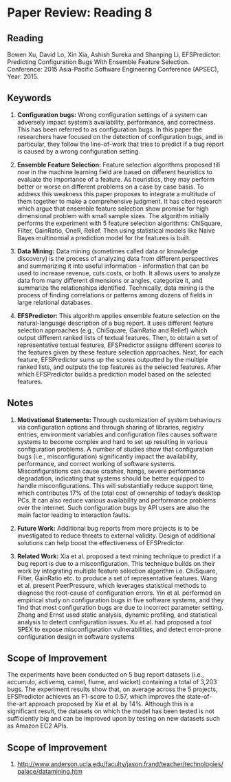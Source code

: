 # **Paper Review: Reading 8**
## **Reading**
Bowen Xu, David Lo, Xin Xia, Ashish Sureka and Shanping Li, EFSPredictor: Predicting Configuration Bugs With Ensemble Feature Selection. Conference: 2015 Asia-Pacific Software Engineering Conference (APSEC), Year: 2015. 

## **Keywords**
1. **Configuration bugs:** Wrong configuration settings of a system can adversely impact system’s availability, performance, and correctness. This has been referred to as configuration bugs. In this paper the researchers have focused on the detection of configuration bugs, and in particular, they follow the line-of-work that tries to predict if a bug report is caused by a wrong configuration setting.

2. **Ensemble Feature Selection:** Feature selection algorithms proposed till now in the machine learning field are based on different heuristics to evaluate the importance of a feature. As heuristics, they may perform better or worse on different problems on a case by case basis. To address this weakness this paper proposes to integrate a multitude of them together to make a comprehensive judgment. It has cited research which argue that ensemble feature selection show promise for high dimensional problem with small sample sizes. The algorithm initially performs the experiment with 5 feature selection algorithms: ChiSquare, Filter, GainRatio, OneR, Relief. Then using statistical models like Naive Bayes  multinomial a prediction model for the features is built. 

3. **Data Mining:** Data mining (sometimes called data or knowledge discovery) is the process of analyzing data from different perspectives and summarizing it into useful information - information that can be used to increase revenue, cuts costs, or both. It allows users to analyze data from many different dimensions or angles, categorize it, and summarize the relationships identified. Technically, data mining is the process of finding correlations or patterns among dozens of fields in large relational databases. 

4. **EFSPredictor:** This algorithm applies ensemble feature selection on the natural-language description of a bug report. It uses different feature selection approaches (e.g., ChiSquare,
GainRatio and Relief) which output different ranked lists of textual features. Then, to obtain a set of representative textual features, EFSPredictor assigns different scores to the features given by these feature selection approaches. Next, for each feature, EFSPredictor sums up the scores outputted by the multiple ranked lists, and outputs the top features as the selected features. After which EFSPredictor builds a prediction model based on the selected features.

## **Notes**
1. **Motivational Statements:**  Through customization of system behaviours via configuration options and through sharing of libraries, registry entries, environment variables and configuration files causes software systems to become complex and hard to set up resulting in various configuration problems. A number of studies show that configuration bugs (i.e., misconfiguration) significantly impact the availability, performance, and correct working of software systems. Misconfigurations can cause crashes, hangs, severe performance degradation, indicating that systems should be better equipped to handle misconfigurations. This will substantially reduce  support time, which contributes 17% of the total cost of ownership of today’s desktop PCs. It can also reduce various availability and performance problems over the internet. Such configuration bugs by API users are also the main factor leading to interaction faults.

2. **Future Work:** Additional bug reports from more projects is to be investigated to reduce threats to external validity. Design of additional solutions can help boost the effectiveness of EFSPredictor.

3. **Related Work:** Xia et al. proposed a text mining technique to predict if a bug
report is due to a misconfiguration. This technique builds on their work by integrating multiple feature selection algorithm i.e. ChiSquare, Filter, GainRatio etc. to produce a set of representative features. Wang et al. present PeerPressure, which leverages statistical methods to diagnose the root-cause of configuration errors. Yin et al. performed an empirical study on configuration bugs in five
software systems, and they find that most configuration bugs are due to incorrect parameter setting. Zhang and Ernst used static analysis, dynamic profiling, and statistical analysis to detect configuration issues. Xu et al. had proposed a tool SPEX to expose misconfiguration vulnerabilities, and detect error-prone configuration design in software systems

## **Scope of Improvement**
The experiments have been conducted on 5 bug report datasets (i.e., accumulo, activemq, camel, flume, and wicket) containing a total of 3,203 bugs. The experiment results show that, on average across
the 5 projects, EFSPredictor achieves an F1-score to 0.57, which improves the state-of-the-art approach proposed by Xia et al. by 14%. Although this is a significant result, the datasets on which the model has been tested is not sufficiently big and can be improved upon by testing on new datasets such as Amazon EC2 APIs.

## **Scope of Improvement**
1.  http://www.anderson.ucla.edu/faculty/jason.frand/teacher/technologies/palace/datamining.htm
